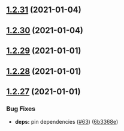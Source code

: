 ## [1.2.31](https://github.com/dds/bosabosa.org/compare/v1.2.30...v1.2.31) (2021-01-04)



## [1.2.30](https://github.com/dds/bosabosa.org/compare/v1.2.29...v1.2.30) (2021-01-04)



## [1.2.29](https://github.com/dds/bosabosa.org/compare/v1.2.28...v1.2.29) (2021-01-01)



## [1.2.28](https://github.com/dds/bosabosa.org/compare/v1.2.27...v1.2.28) (2021-01-01)



## [1.2.27](https://github.com/dds/bosabosa.org/compare/v1.2.26...v1.2.27) (2021-01-01)


### Bug Fixes

* **deps:** pin dependencies ([#63](https://github.com/dds/bosabosa.org/issues/63)) ([6b3368e](https://github.com/dds/bosabosa.org/commit/6b3368ebb46ec8a4b5ebaa574d8b2df2db1bcaca))



